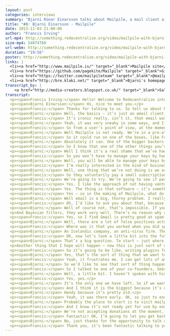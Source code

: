 ```yaml
---
layout: post
categories: interviews
summary: "Bjarni Rúnar Einarsson talks about Mailpile, a mail client aiming to decentralize email again. Will people ever encrypt email? Can we make it cool to code on email again, and beat the central services?"
title: "#8: Bjarni Einarsson - Mailpile"
date: 2013-11-03 21:00:00
author: "Francis Irving"
url-mp4: http://something.redecentralize.org/video/mailpile-with-bjarni-einarsson.mp4
size-mp4: 54074760
url-webm: http://something.redecentralize.org/video/mailpile-with-bjarni-einarsson.webm
duration: "19:56"
poster: http://something.redecentralize.org/video/mailpile-with-bjarni-einarsson.jpg
links: |
  <li><a href="http://www.mailpile.is/" target="_blank">Mailpile site</a></li>
  <li><a href="https://github.com/pagekite/Mailpile" target="_blank">Github repository</a></li>
  <li><a href="https://twitter.com/mailpileteam" target="_blank">@mailpileteam on Twitter</a></li>
  <li><a href="http://bre.klaki.net/" target="_blank">Bjarni's homepage</a></li>
transcript_by: |
    <a href="http://media-creators.blogspot.co.uk/" target="_blank">Sally</a> and <a href="mailto:jan@badrabbit.de" target="_blank">Rabbit</a>
transcript: 
  <p><span>Francis Irving:</span> Hello! Welcome to Redecentralize interview, and today we’ve got Bjarni Einarsson from Mailpile, and he’s an open-source developer based in Iceland. He’s also done PageKite. So hello, how are you?</p>
  <p><span>Bjarni Einarsson:</span> Hi, nice to meet you.</p>
  <p><span>Francis:</span> Thanks for talking to us. So tell us about Mailpile — what is it?</p>
  <p><span>Bjarni:</span> Well, the basics — it’s just an email client, although I hesitate to use the word ‘just’ because it is a very ambitious project. What we’re trying to do is — the motivation behind it is we’re really concerned by how email is becoming increasingly centralised; to a very large degree people are relying on hosted services like Gmail. Gmail is probably the best example, and they actually have the largest market share as well and we believe that that’s just a problem. There are a lot of problems that come from that sort of centralisation. Some of them have to do with the ideals of software freedom and being independent online, and then as we’ve seen in the past few months, there are actual security implications for people who are concerned about that sort of thing, where Edward Snowden revealed a lot of information about how the US Government is pulling people’s data out of Gmail and other centralised cloud services. So people who care about that sort of thing, they’re going to want an alternative, and Mailpile is hoping to be exactly that.</p>
  <p><span>Francis:</span> It’s ironic really, isn’t it, that email was almost one of the great decentralized successes from the early Internet before the web, yet now you look around and see all the open-source hackers using Gmail at conferences and things.</p>
  <p><span>Bjarni:</span> Yeah, it was very sneaky in some ways, and I’m not going to say it was malicious. Gmail is a fantastic product. It works really well, and the fact that it is free — free of charge, not free as in freedom — means that people haven’t really been motivated to replace it. Also for a very long time, and to a large extent still, Google have been the good guys. They’ve been part, they’ve been very active in the open communities and very supportive of the open Internet, so people didn’t feel uncomfortable relying on them and I think that that’s changing a bit. People want their independence back and they want to move off.</p>
  <p><span>Francis:</span> So from a user’s point of view, at the moment what does Mailpile do and what kind of people are using it?</p>
  <p><span>Bjarni:</span> Well Mailpile is not ready. We’re in a pre-alpha state at the moment. The code that we have is a relatively powerful, fast search engine for email, so you can give it a large volume of mail and it will read it for you and index it, and then help you find things very similar to how you can do in Gmail — you can perform searches and get responses back very quickly. On top of that we’re building a user interface, and the user interface is web based, so you access it using your browser. Even if you may be running the software on your laptop or desktop computer, you’ll use your browser to interact with it, and this means that you also have the option of hosting it somewhere else. You can put it on a Raspberry Pi or run VPS, or you know, various places. Wherever a web app can run, you can run Mailpile, and we’re developing that now.</p>
  <p><span>Francis:</span> So it could run on one of the boxes, like FreedomBox or something that plugs into your network.</p>
  <p><span>Bjarni:</span> Absolutely it can. One of the bigger backers — so we raised money for this project on Indiegogo. We had over 3,000 people supporting the project and raised $163,000 on Indiegogo itself, and a bit extra via direct bitcoin donations. One of our bigger backers was Eben Moglen of the FreedomBox foundation because they would really like to use Mailpile and include it in the package that they are putting together.</p>
  <p><span>Francis:</span> So I know that one of the other things you’ve looked at is encryption, and I remember in the 1990s when PGP (pretty good privacy) was like all the buzz, and it never really took off — like a kind of end-to-end based encryption for email. So what is your take on encryption? What is happening there?</p>
  <p><span>Bjarni:</span> Well I think it’s a real shame that we’ve had this technology for so long and it’s not being used and it’s not accessible to people that need it, so we would like to fix that. And we believe that this is largely a user interface problem. Software could do a much better job making it easy to use encryption, easy to understand what it’s doing. And if you think about it, most of the PGP tools that are out there today are in plugins, like a plugin for Thunderbird — Enigmail. It’s good software, but it’s software that’s written for people who know what PGP is. And someone who wants privacy online, they don’t necessarily know what buzz words to look for, they just know that they want their communication to be secure, so we want to approach it from that point of view. We want to say, ‘How can we make people’s communication as secure and private as possible?’ without bothering them with the technical details of how it actually works.</p>
  <p><span>Francis:</span> So you won’t have to manage your keys by hand then, for example?</p>
  <p><span>Bjarni:</span> Well, you will be able to manage your keys by hand, but we feel that the software should do the sensible thing by default. It should know what is a reasonable key length to generate a new key, and it should just do that, it shouldn’t ask you about it. And key management should be integrated into your contact list. When you are looking at your contact list, you should just see which of these people you can communicate with securely and which people you can’t, and it should talk to the key servers behind the scenes without you having to do go and do so manually. There’s a lot of stuff that can be automated and simplified. This is not a trivial task because there are security implications to all of these things, and privacy implications, but we feel that no one has really taken this approach of trying to automate and simplify as much as possible, and make that the first priority, as opposed to strict 100% security being the highest priority. So we’re starting at a different point.</p>
  <p><span>Francis:</span> I’m really interested in the kind of business model for this. So you’ve got big companies, you’ve got Hotmail and Gmail and Yahoo! — massive email providers — and lots of other small ones. What’s your plan for getting the resources, like a business model to be able to scale decentralizing?</p>
  <p><span>Bjarni:</span> Well, one thing that we’re not doing is we are not going to host everyone’s email for them, so we don’t need to go and invest in large data centres and storage capacity and system administration teams; we’re just writing software that people can use. So that reduces our overhead quite a lot. At the moment there’s three of us on the team — two of us are having our salaries paid from the money that we raised on Indiegogo, and the third is having his salary paid by a company that wants to see this happen, so there’s a sponsorship going on there. And we have enough to do this for a full year. We have enough to build the software and bring it to a 1.0 release state, and by that time we hope to have developed further business models. And one of the things we’re looking at is just asking the community to support us directly. So we have, at the moment we have 3,000 people who are willing to put money into the project. We hope that some of them will be willing to do so again to get ongoing updates and developments, and once the software exists and people can use it we are actually just hoping that more people will sign up and say, ‘Yes, we want to support this and make this continue happening.’</p>
  <p><span>Francis:</span> So they voluntarily pay a small subscription.</p>
  <p><span>Bjarni:</span> We’re going to try. We’re going to see if people will go for that. I don’t think it’s been done before, so it’s an experiment, but it’s one we feel really good about.</p>
  <p><span>Francis:</span> Yes. I like the approach of not having venture capitalists to pay back, not having servers, and getting money from the actual users.</p>
  <p><span>Bjarni:</span> Yes. The thing is that software — it’s something that people sometimes forget — that software scales really well. If I write a piece of software, I can distribute a million copies for almost no charge. And if you run the software on your own computer, and you have a very powerful computer in front of you; we don’t need to provide infrastructure for that. So this entire push towards centralisation and moving everything into the cloud, it’s wasting a lot of resources that we have. It makes some things easier because you can have a specialised team running things and handling the upgrades and the administration, but it does mean that someone else has to run a computer and your computer is sitting there doing nothing much. So there’s waste there.</p>
  <p><span>Francis:</span> Yes — so in the making of Mailpile, what do you think the most technically interesting thing is? Tell us about the part of the technology that you find interesting.</p>
  <p><span>Bjarni:</span> Well email is a big, thorny problem. I really enjoyed working on the search engine itself. Brendan, who is our user interface and experience designer, is having a lot of fun just figuring out how to make the UI make sense to people. And we had a lot of talks about how to do the encryption interfaces and things, and there are a lot of interesting problems there to solve. I’m looking forward to getting back into developing spam protection as well. I worked for six years in a company doing anti-spam. And I moved away from that for a while, and we’re going to need that in Mailpile. So I will get my fingers dirty there again, see what’s happening in the open-source world, what tools we can use and how we integrate them.</p>
  <p><span>Francis:</span> Oh, I’d like to ask you about that, because one of the most interesting criticisms that I hear from — actually the smartest people who criticise this decentralization idea often say, ‘Oh, it won’t work because there’ll be spam.’ So do you think it’s possible to. . . so at the moment, like say Facebook — I don’t get any spam on Facebook because they’re really good at ensuring that spam users go away, and there are lots of data scientists analysing it and they have a central identity system, but is it possible with a decentralized communication service to fully get rid of spam but still make sure that everyone does get the messages that they are meant to get?</p>
  <p><span>Bjarni:</span> Well of course not, that’s impossible. If you think about it, it’s really interesting the technical community is very passionate about freedom of speech and network topology, but for some reason people forget all about that when it comes to spam. People are very happy to have centralised censorship tools to filter out their email and throw stuff away based on arbitrary criteria, and I just think that’s really strange, and really unfortunate if you have spam filters locally. If you are running spam filters on your own machine and you are controlling them, you’re training them, and instead of messages getting rejected they are just put in a spam folder where you can find them again. That puts you back in control.</p>
  <p>And Bayesian filters, they work very well. There’s no reason why you can’t get very good spam protection in a decentralized fashion by looking at the contents of the messages, understanding the social graph of who you communicate with and who you don’t communicate with, and taking advantage of that. I think people have gotten lazy. Email hasn’t been cool, it hasn’t been interesting to the technical community for many years, and people sort of forgot about it, but I’m pretty sure we can do better than we did ten years ago, which is the last time there was active development on email in the free-software world.</p>
  <p><span>Francis:</span> Yes, so I find Gmail is pretty good at spam filtering these days, and I don’t get much spam any more. I only have like a bit every other day.</p>
  <p><span>Bjarni:</span> Well, there are a lot of false positives actually. I have to check my spam folder otherwise I miss important messages. If you’re getting a lot of spam, you don’t notice.</p>
  <p><span>Francis:</span> Where was it that you worked when you did spam filtering before — what kind of place?</p>
  <p><span>Bjarni:</span> An Icelandic company, an anti-virus firm. They recently got bought. They were called FRISK Software International. They made the F-Prot anti-virus engine, which dates back to the eighties. So they forayed into anti-virus services online — cloud-based filtering, and they needed an anti-spam component for that as well, so I worked on that.</p>
  <p><span>Francis:</span> OK, now let’s look a little bit into the future. Where do you see Mailpile going? What kind of interesting things will happen to it, and what would the effect be if there was mass takeup?</p>
  <p><span>Bjarni:</span> That’s a big question. To start — just where we are now, we are going to do more development. We hope to have an alpha release that techies and really enthusiastic people can try in January. Next summer we hope to have a 1.0 release which you can actually install. Hopefully we’ll have it well packaged so even a non-technical user can install it just as they would install Firefox or Thunderbird or Chrome or something like that. Then we’ll see, depending on the uptake, because if we succeed in getting a large amount of people to move their email back out of the cloud and onto a local device or a device that’s under their control, then we can start seeing people do encryption more because the. . . encrypting email is sort of fundamentally incompatible with storing your email with a third-party provider in the cloud, because if Gmail wanted to offer PGP encryption they would have to have a copy of the keys, and that kind of defeats the purpose. So we won’t see any progress at all on email encryption until we decentralize email back and start running the software ourselves. So if Mailpile is successful we might see a larger uptake in encryption, and we might see an actual improvement in privacy for people’s email communications. I’m very excited about that.</p>
  <p>Another thing that I hope will happen — now this is just sort of my personal motivation here, is that I would like to see the open source community focus on email more, and I’m hoping that by setting an example and giving people a platform that’s fun to hack on and fun to play with will spur more people to enter into this space, and get more activity. That’s one of the reasons why we are doing Mailpile. It’s written in Python, which is a very accessible programming language. We’re trying to make sure the front end — the JavaScript and the HTML — is done using modern methods that developers like to work with. We’re going to focus on documentation and do all this stuff that lets other people take part in the project, so it’s going to be much bigger than us.</p>
  <p><span>Francis:</span> So it’s going to be like, writing plugins for it will be quite easy?</p>
  <p><span>Bjarni:</span> Yes, that’s the sort of thing that we want to make real easy — to do both plugins, and because it’s a web server it can have an API where other servers or other software can interact with Mailpile in a programmatic way.</p>
  <p><span>Francis:</span> Yeah, it frustrates me. I can get lots of amazing plugins for my browser or apps for my phone, but Gmail — I can just get the few ones in Google labs and that’s it, that’s the choice; even Thunderbird doesn’t have plugins.</p>
  <p><span>Bjarni:</span> So we’d like to see that sort of thing happen for email.</p>
  <p><span>Francis:</span> So I talked to one of your co-founders, Smári [McCarthy], and he mentioned this really interesting idea that email is already a really good identity system, and that it’s like open and it was made on the Internet in the past. And he was talking about how we could see Mailpile bootstrapping other systems, so for example video calls — so you could have a system that used the email identity and the Mailpile client to send mail with a special attachment that meant ‘ring the phone’ and then — is that something you’ve talked about? are thinking of? or?</p>
  <p><span>Bjarni:</span> Well, a little bit. I haven’t spoken with him about specifically that use case, but that is the sort of thing that we envision people doing if they start treating email as an interesting platform for development. And I mean, one of the things that people like you and me are concerned about — people that are concerned about centralisation — is the dominance of Facebook. And if you think about it, the only social network that is bigger than Facebook today is the world of email.</p>
  <p><span>Francis:</span> Yes, yes.</p>
  <p><span>Bjarni:</span> It’s the only one we have left. So if we want to be able to compete with Facebook and leverage network effects, email might be an interesting platform for doing that.</p>
  <p><span>Francis:</span> And I think it is the biggest because it’s decentralized, because it isn’t controlled by one company, so the other companies kind of all back it as well.</p>
  <p><span>Bjarni:</span> Handy because it’s pretty old.</p>
  <p><span>Francis:</span> Yeah, it was there early. OK, so just to end — how can people who are watching help? So is there a GitHub repository, and any particular interesting technical documents that they should read if they are hackers? </p>
  <p><span>Bjarni:</span> Probably the place to start is to visit mailpile.is. That’s our homepage. It doesn’t have much on it. There’s an introduction to the project and team; there’s a blog that we update, you know, every few weeks, and from there there are links to our GitHub repository; there’s a link to our Twitter account if you want to follow us and talk to us on a daily basis. We also have an IRC channel, and again that’s mentioned on our website, so that’s how to find us. Somewhat ironically, we don’t have a mailing list yet. We’ll be using this if people have issues, to communicate about technical things, and the IRC channel for more informal conversations and chat.</p>
  <p><span>Francis:</span> And I know it’s not ready yet for use by end users, but is there a way that end users can contribute financially? to help?</p>
  <p><span>Bjarni:</span> We’re not accepting donations at the moment, but we do plan to open up for that again soon. We’re a small team so we can’t do everything at once, but we will be accepting donations again, and over time once we’ve got more community infrastructure in place we’re going to have — as I was mentioning before — we are going to have this community where people can subscribe and become part of the larger Mailpile community, and they can actually have a vote on which direction we take the project. And we will be asking people to contribute money in order to take part in that way.</p>
  <p><span>Francis:</span> Fantastic! OK, I’m going to let you get back to coding because I want to use it in the new year, so is there anything last you want to say or. . . </p>
  <p><span>Bjarni:</span> No, just thanks for the opportunity to talk about this, and I encourage everyone who’s watching to check out our website and check out our code, either now or in January or next summer.</p>
  <p><span>Francis:</span> Thank you, it’s been fantastic talking to you.</p>
---
```

